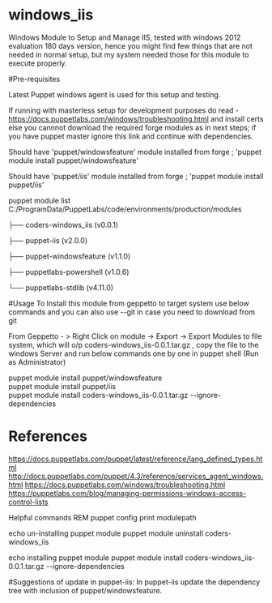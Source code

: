 # windows_iis
Windows Module to Setup and Manage IIS, tested with windows 2012 evaluation 180 days version, hence you might find few things that are not needed in normal setup, but my system needed those for this module to execute properly.

#Pre-requisites 

Latest Puppet windows agent is used for this setup and testing. 

If running with masterless setup for development purposes do read - https://docs.puppetlabs.com/windows/troubleshooting.html 
and install certs else you cannnot download the required forge modules as in next steps; if you have puppet master ignore this link
and continue with dependencies. 

Should have 'puppet/windowsfeature' module installed from forge ; 'puppet module install puppet/windowsfeature'

Should have 'puppet/iis' module installed from forge ; 'puppet module install puppet/iis'

puppet module list
C:/ProgramData/PuppetLabs/code/environments/production/modules

├── coders-windows_iis (v0.0.1)

├── puppet-iis (v2.0.0)

├── puppet-windowsfeature (v1.1.0)

├── puppetlabs-powershell (v1.0.6)

└── puppetlabs-stdlib (v4.11.0)

#Usage
To Install this module from geppetto to target system use below commands and 
you can also use --git in case you need to download from git

From Geppetto - > Right Click on module -> Export -> Export Modules to file system, which will o/p coders-windows_iis-0.0.1.tar.gz , copy the file to the windows Server and run below commands one by one in puppet shell (Run as Administrator)  

puppet module install puppet/windowsfeature
</br>
puppet module install puppet/iis
</br>
puppet module install coders-windows_iis-0.0.1.tar.gz --ignore-dependencies

# References
https://docs.puppetlabs.com/puppet/latest/reference/lang_defined_types.html
http://docs.puppetlabs.com/puppet/4.3/reference/services_agent_windows.html
https://docs.puppetlabs.com/windows/troubleshooting.html
https://puppetlabs.com/blog/managing-permissions-windows-access-control-lists

Helpful commands 
REM puppet config print modulepath

echo un-installing puppet module 
puppet module uninstall coders-windows_iis

echo installing puppet module 
puppet module install coders-windows_iis-0.0.1.tar.gz --ignore-dependencies

#Suggestions of update in puppet-iis:
In puppet-iis update the dependency tree with inclusion of puppet/windowsfeature.


